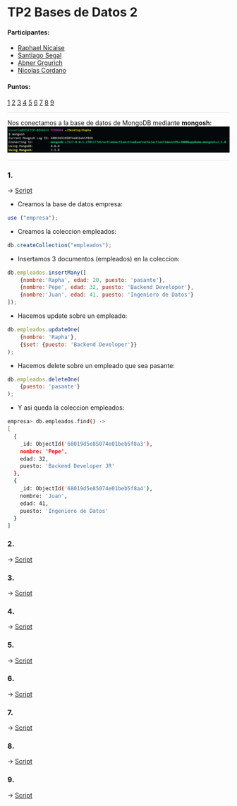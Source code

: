 # TP2 Bases de Datos 2

#### Participantes:
- [Raphael Nicaise](https://github.com/RaphaelNicaise)
- [Santiago Segal](https://github.com/Santucho12)
- [Abner Grgurich](https://github.com/Abner2646)
- [Nicolas Cordano](https://github.com/NACXIIX)

#### Puntos: 
[1](#1)
[2](#2)
[3](#3)
[4](#4)
[5](#5)
[6](#6)
[7](#7)
[8](#8)
[9](#9)

<hr style="height:1px; border:none; background-color:#e1e4e8;" />

Nos conectamos a la base de datos de MongoDB mediante **mongosh**:
<img src="./assets/image.png" alt="MongoDB Connection" width="600"/>

<hr style="height:1px; border:none; background-color:#e1e4e8;" />

### 1.

-> [Script](./scripts/script1.mongodb.js)

- Creamos la base de datos empresa: 
```js
use ("empresa");
```
- Creamos la coleccion empleados:
```js
db.createCollection("empleados");
```
- Insertamos 3 documentos (empleados) en la coleccion:
```js
db.empleados.insertMany([
    {nombre:'Rapha', edad: 20, puesto: 'pasante'},
    {nombre:'Pepe', edad: 32, puesto: 'Backend Developer'},
    {nombre:'Juan', edad: 41, puesto: 'Ingeniero de Datos'}
]);
```

- Hacemos update sobre un empleado:
```js
db.empleados.updateOne(
    {nombre: 'Rapha'},
    {$set: {puesto: 'Backend Developer'}}
);
```

- Hacemos delete sobre un empleado que sea pasante:
```js
db.empleados.deleteOne(
    {puesto: 'pasante'}
);
```

- Y asi queda la coleccion empleados:
```bash
empresa> db.empleados.find() ->
[
  {
    _id: ObjectId('68019d5e85074e01beb5f8a3'),
    nombre: 'Pepe',
    edad: 32,
    puesto: 'Backend Developer JR'
  },
  {
    _id: ObjectId('68019d5e85074e01beb5f8a4'),
    nombre: 'Juan',
    edad: 41,
    puesto: 'Ingeniero de Datos'
  }
]
```



### 2.

-> [Script](./scripts/script2.mongodb.js)

### 3.

-> [Script](./scripts/script3.mongodb.js)

### 4.

-> [Script](./scripts/script4.mongodb.js)

### 5.

-> [Script](./scripts/script5.mongodb.js)

### 6.

-> [Script](./scripts/script6.mongodb.js)

### 7.

-> [Script](./scripts/script7.mongodb.js)

### 8.

-> [Script](./scripts/script8.mongodb.js)

### 9.

-> [Script](./scripts/script9.mongodb.js)